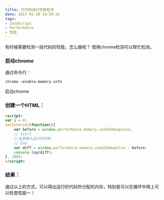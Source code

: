 ```yaml
---
title: JS代码运行性能检测
date: 2017-01-28 14:59:31
tags:
- JavaScript
- Performance
- 性能
---
```


有时候需要检测一段代码的性能，怎么做呢？ 借用chrome检测可以帮忙检测。

### 启动chrome

通过命令行：
```
chrome –enable-memory-info 
```
启动chrome

### 创建一个HTML： 

```HTML
<script>  
var i = 0;  
setInterval(function(){  
    var before = window.performance.memory.usedJSHeapSize;  
    // Start  
    //这里输入运行的代码 
    // End  
    var diff = window.performance.memory.usedJSHeapSize - before;  
    console.log(diff);  
}, 100);  
</script>
```

### 结果：

通过以上的方式，可以得出运行的代码所分配的内存，特别是可以在循环中用上可以检查性能～！
